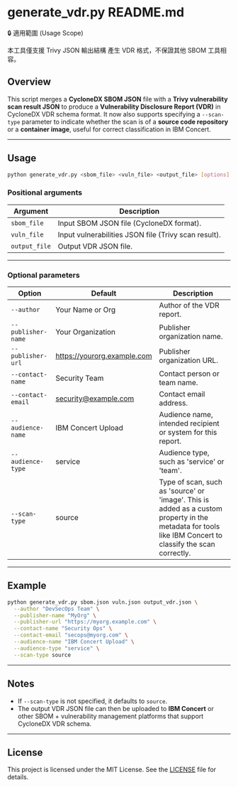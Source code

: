 # generate_vdr.py README.md

🔒 適用範圍 (Usage Scope)

本工具僅支援 Trivy JSON 輸出結構 產生 VDR 格式，不保證其他 SBOM 工具相容。

## Overview

This script merges a **CycloneDX SBOM JSON** file with a **Trivy vulnerability scan result JSON** to produce a **Vulnerability Disclosure Report (VDR)** in CycloneDX VDR schema format. It now also supports specifying a `--scan-type` parameter to indicate whether the scan is of a **source code repository** or a **container image**, useful for correct classification in IBM Concert.

---

## Usage

```bash
python generate_vdr.py <sbom_file> <vuln_file> <output_file> [options]
```

### Positional arguments

| Argument | Description |
|---|---|
| `sbom_file` | Input SBOM JSON file (CycloneDX format). |
| `vuln_file` | Input vulnerabilities JSON file (Trivy scan result). |
| `output_file` | Output VDR JSON file. |

---

### Optional parameters

| Option | Default | Description |
|---|---|---|
| `--author` | Your Name or Org | Author of the VDR report. |
| `--publisher-name` | Your Organization | Publisher organization name. |
| `--publisher-url` | https://yourorg.example.com | Publisher organization URL. |
| `--contact-name` | Security Team | Contact person or team name. |
| `--contact-email` | security@example.com | Contact email address. |
| `--audience-name` | IBM Concert Upload | Audience name, intended recipient or system for this report. |
| `--audience-type` | service | Audience type, such as 'service' or 'team'. |
| `--scan-type` | source | Type of scan, such as 'source' or 'image'. This is added as a custom property in the metadata for tools like IBM Concert to classify the scan correctly. |

---

## Example

```bash
python generate_vdr.py sbom.json vuln.json output_vdr.json \
  --author "DevSecOps Team" \
  --publisher-name "MyOrg" \
  --publisher-url "https://myorg.example.com" \
  --contact-name "Security Ops" \
  --contact-email "secops@myorg.com" \
  --audience-name "IBM Concert Upload" \
  --audience-type "service" \
  --scan-type source
```

---

## Notes

- If `--scan-type` is not specified, it defaults to `source`.
- The output VDR JSON file can then be uploaded to **IBM Concert** or other SBOM + vulnerability management platforms that support CycloneDX VDR schema.

---
## License

This project is licensed under the MIT License. See the [LICENSE](LICENSE) file for details.

